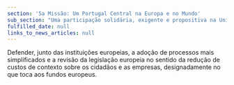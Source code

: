 ```yaml
---
section: '5a Missão: Um Portugal Central na Europa e no Mundo'
sub_section: "Uma participação solidária, exigente e propositiva na União Europeia"
fulfilled_date: null
links_to_news_articles: null
---
```


Defender, junto das instituições europeias, a adoção de processos mais simplificados e a revisão da legislação europeia no sentido da redução de custos de contexto sobre os cidadãos e as empresas, designadamente no que toca aos fundos europeus.